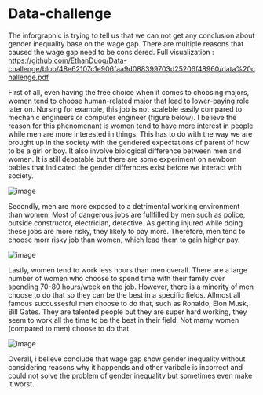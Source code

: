 # Data-challenge

The inforgraphic is trying to tell us that we can not get any conclusion about gender inequality base on the wage gap. There are multiple reasons that caused the wage gap need to be considered. Full visualization : https://github.com/EthanDuog/Data-challenge/blob/48e62107c1e906faa9d088399703d25206f48960/data%20challenge.pdf

First of all, even having the free choice when it comes to choosing majors, women tend to choose human-related major that lead to lower-paying role later on. Nursing for example, this job is not scaleble easily compared to mechanic engineers or computer engineer (figure below). I believe the reason for this phenomenant is women tend to have more interest in people while men are more interested in things. This has to do with the way we are brought up in the society with the gendered expectations of parent of how to be a girl or boy. It also involve biological difference between men and women. It is still debatable but there are some experiment on newborn babies that indicated the gender differnces exist before we interact with society.

![image](https://user-images.githubusercontent.com/109555690/201960957-d0a157d5-aedf-46bb-ba97-fd7d4c5f487b.png)

Secondly, men are more exposed to a detrimental working environment than women. Most of dangerous jobs are fullfilled by men such as police, outside constructor, electrician, detective. As getting injured while doing these jobs are more risky, they likely to pay more. Therefore, men tend to choose morr risky job than women, which lead them to gain higher pay. 

![image](https://user-images.githubusercontent.com/109555690/201961800-e28ae36d-b5a6-45cf-86de-bd1cabcd93ef.png)


Lastly, women tend to work less hours than men overall. There are a large number of women who choose to spend time with their family over spending 70-80 hours/week on the job. However, there is a minority of men choose to do that so they can be the best in a specific fields. Allmost all famous succussesful men choose to do that, such as Ronaldo, Elon Musk, Bill Gates. They are talented people but they are super hard working, they seem to work all the time to be the best in their field. Not mamy women (compared to men) choose to do that. 

![image](https://user-images.githubusercontent.com/109555690/201962780-cb9a83f5-3a09-48c5-a81f-2dee1db0826f.png)

Overall, i believe conclude that wage gap show gender inequality without considering reasons why it happends and other varibale is incorrect and could not solve the problem of gender inequality but sometimes even make it worst. 
